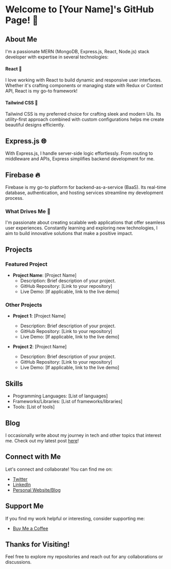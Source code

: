 # Welcome to [Your Name]'s GitHub Page! 👋

## About Me
I'm a passionate MERN (MongoDB, Express.js, React, Node.js) stack developer with expertise in several technologies:

#### React 🚀
I love working with React to build dynamic and responsive user interfaces. Whether it's crafting components or managing state with Redux or Context API, React is my go-to framework!

#### Tailwind CSS 💅
Tailwind CSS is my preferred choice for crafting sleek and modern UIs. Its utility-first approach combined with custom configurations helps me create beautiful designs efficiently.

## Express.js 🌐
With Express.js, I handle server-side logic effortlessly. From routing to middleware and APIs, Express simplifies backend development for me.

## Firebase 🔥
Firebase is my go-to platform for backend-as-a-service (BaaS). Its real-time database, authentication, and hosting services streamline my development process.

### What Drives Me 🚀
I'm passionate about creating scalable web applications that offer seamless user experiences. Constantly learning and exploring new technologies, I aim to build innovative solutions that make a positive impact.


## Projects
### Featured Project
- **Project Name**: [Project Name]
  - Description: Brief description of your project.
  - GitHub Repository: [Link to your repository]
  - Live Demo: [If applicable, link to the live demo]

### Other Projects
- **Project 1**: [Project Name]
  - Description: Brief description of your project.
  - GitHub Repository: [Link to your repository]
  - Live Demo: [If applicable, link to the live demo]

- **Project 2**: [Project Name]
  - Description: Brief description of your project.
  - GitHub Repository: [Link to your repository]
  - Live Demo: [If applicable, link to the live demo]

## Skills
- Programming Languages: [List of languages]
- Frameworks/Libraries: [List of frameworks/libraries]
- Tools: [List of tools]

## Blog
I occasionally write about my journey in tech and other topics that interest me. Check out my latest post [here](link_to_your_blog_post)!

## Connect with Me
Let's connect and collaborate! You can find me on:
- [Twitter](link_to_twitter)
- [LinkedIn](link_to_linkedin)
- [Personal Website/Blog](link_to_personal_website)

## Support Me
If you find my work helpful or interesting, consider supporting me:
- [Buy Me a Coffee](link_to_support)

## Thanks for Visiting!
Feel free to explore my repositories and reach out for any collaborations or discussions.
